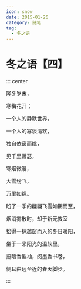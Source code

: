 ```yaml
---
icon: snow
date: 2015-01-26
category: 随笔
tag:
  - 冬之语
---
```


# 冬之语【四】

::: center

隆冬岁末，

寒梅花开；

一个人的静默世界，

一个人的寡淡清欢，

独自依窗而眺，

见千里萧瑟，

寒烟微漫，

大雪纷飞，

万里如绵。

盼了一季的翩翩飞雪如期而至，

烟消雾散时，却于新元教室

拾得一抹越窗而入的冬日暖阳，

坐于一米阳光的温软里，

揽暗香盈袖，阅墨香书卷，

侧耳由远至近的春天脚步。

:::
